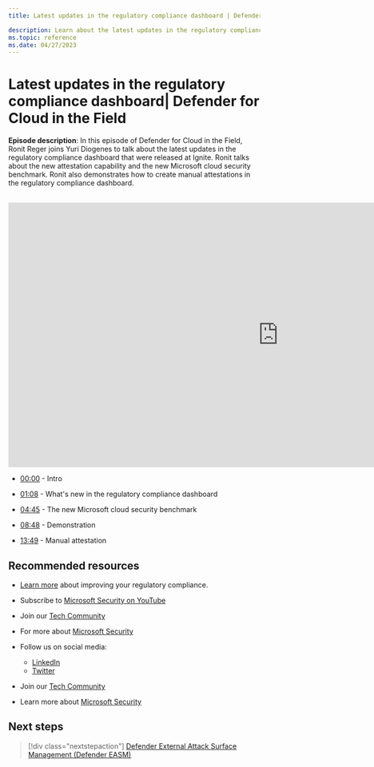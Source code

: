 ```yaml
---
title: Latest updates in the regulatory compliance dashboard | Defender for Cloud in the Field

description: Learn about the latest updates in the regulatory compliance dashboard
ms.topic: reference
ms.date: 04/27/2023
---
```


# Latest updates in the regulatory compliance dashboard| Defender for Cloud in the Field

**Episode description**: In this episode of Defender for Cloud in the Field, Ronit Reger joins Yuri Diogenes to talk about the latest updates in the regulatory compliance dashboard that were released at Ignite. Ronit talks about the new attestation capability and the new Microsoft cloud security benchmark. Ronit also demonstrates how to create manual attestations in the regulatory compliance dashboard.
<br>
<br>
<iframe src="https://aka.ms/docs/player?id=b4aff57d-737e-4bf7-8748-4220131b730c" width="1080" height="530" allowFullScreen="true" frameBorder="0"></iframe>

- [00:00](/shows/mdc-in-the-field/update-regulatory#time=00m00s) - Intro

- [01:08](/shows/mdc-in-the-field/update-regulatory#time=01m08s) - What's new in the regulatory compliance dashboard

- [04:45](/shows/mdc-in-the-field/update-regulatory#time=04m45s) - The new Microsoft cloud security benchmark

- [08:48](/shows/mdc-in-the-field/update-regulatory#time=08m48s) - Demonstration

- [13:49](/shows/mdc-in-the-field/security-explorer#time=13m49s) - Manual attestation


## Recommended resources
  - [Learn more](./regulatory-compliance-dashboard.md) about improving your regulatory compliance.
  - Subscribe to [Microsoft Security on YouTube](https://www.youtube.com/playlist?list=PL3ZTgFEc7LysiX4PfHhdJPR7S8mGO14YS)
  - Join our [Tech Community](https://aka.ms/SecurityTechCommunity)
  - For more about [Microsoft Security](https://msft.it/6002T9HQY)

- Follow us on social media:

     - [LinkedIn](https://www.youtube.com/redirect?event=video_description&redir_token=QUFFLUhqbFk5TXZuQld2NlpBRV9BQlJqMktYSm95WWhCZ3xBQ3Jtc0tsQU13MkNPWGNFZzVuem5zc05wcnp0VGxybHprVTkwS2todWw0b0VCWUl4a2ZKYVktNGM1TVFHTXpmajVLcjRKX0cwVFNJaDlzTld4MnhyenBuUGRCVmdoYzRZTjFmYXRTVlhpZGc4MHhoa3N6ZDhFMA&q=https%3A%2F%2Fwww.linkedin.com%2Fshowcase%2Fmicrosoft-security%2F)
     - [Twitter](https://twitter.com/msftsecurity)

- Join our [Tech Community](https://aka.ms/SecurityTechCommunity)

- Learn more about [Microsoft Security](https://msft.it/6002T9HQY)

## Next steps

> [!div class="nextstepaction"]
> [Defender External Attack Surface Management (Defender EASM)](episode-twenty-two.md)